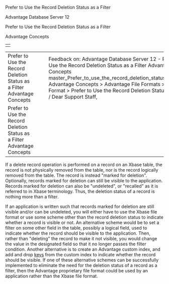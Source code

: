 Prefer to Use the Record Deletion Status as a Filter




Advantage Database Server 12  

Prefer to Use the Record Deletion Status as a Filter

Advantage Concepts

|  |
| --- |
|  |

|  |  |  |  |  |
| --- | --- | --- | --- | --- |
| Prefer to Use the Record Deletion Status as a Filter  Advantage Concepts |  |  | Feedback on: Advantage Database Server 12 - Prefer to Use the Record Deletion Status as a Filter Advantage Concepts master\_Prefer\_to\_use\_the\_record\_deletion\_status\_as\_a\_filter Advantage Concepts > Advantage File Formats > Xbase File Format > Prefer to Use the Record Deletion Status as a Filter / Dear Support Staff, |  |
| Prefer to Use the Record Deletion Status as a Filter  Advantage Concepts |  |  |  |  |

If a delete record operation is performed on a record on an Xbase table, the record is not physically removed from the table, nor is the record logically removed from the table. The record is instead "marked for deletion". Optionally, records marked for deletion can still be visible to the application. Records marked for deletion can also be "undeleted", or "recalled" as it is referred to in Xbase terminology. Thus, the deletion status of a record is nothing more than a filter.

If an application is written such that records marked for deletion are still visible and/or can be undeleted, you will either have to use the Xbase file format or use some scheme other than the record deletion status to indicate whether a record is visible or not. An alternative scheme would be to set a filter on some other field in the table, possibly a logical field, used to indicate whether the record should be visible to the application. Then, rather than "deleting" the record to make it not visible, you would change the value in the designated field so that it no longer passes the filter condition. Another alternative is to create an Advantage custom index, and add and drop [keys](javascript:hhpopuplink.TextPopup(popid_44303104X,FontFace,-1,-1,-1,-1)) from the custom index to indicate whether the record should be visible. If one of these alternative schemes can be successfully implemented to eliminate the need for the deletion status of a record as a filter, then the Advantage proprietary file format could be used by an application rather than the Xbase file format.